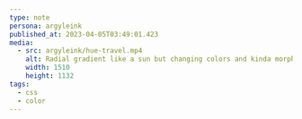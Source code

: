 ```yaml
---
type: note
persona: argyleink
published_at: 2023-04-05T03:49:01.423
media:
  - src: argyleink/hue-travel.mp4
    alt: Radial gradient like a sun but changing colors and kinda morphing to different planets.
    width: 1510
    height: 1132
tags: 
  - css
  - color
---
```


